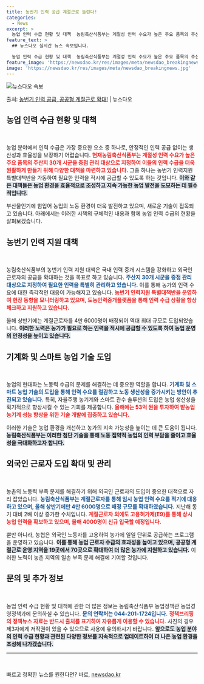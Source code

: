 ```yaml
---
title: 농번기 인력 공급 계절근로 늘린다!
categories:
  - News
excerpt: >
  농업 인력 수급 현황 및 대책  농림축산식품부는 계절성 인력 수요가 높은 주요 품목의 주산지인 30개 시군을…
feature_text: >
  ## 뉴스다오 실시간 뉴스 속보입니다.

  농업 인력 수급 현황 및 대책  농림축산식품부는 계절성 인력 수요가 높은 주요 품목의 주산지인 30개 시군을…
feature_image: 'https://newsdao.kr/res/images/meta/newsdao_breakingnews.jpg'
image: 'https://newsdao.kr/res/images/meta/newsdao_breakingnews.jpg'
---
```


![뉴스다오 속보](https://newsdao.kr/res/images/meta/newsdao_breakingnews.jpg)

<p>출처: <a href="https://newsdao.kr/4889" rel="dofollow">농번기 인력 공급, 공공형 계절근로 확대!</a> | 뉴스다오</p>

<h2 data-ke-size="size26">농업 인력 수급 현황 및 대책</h2>

<p data-ke-size="size16">&nbsp;</p>

농업 분야에서 인력 수급은 가장 중요한 요소 중 하나로, 안정적인 인력 공급 없이는 생산성과 효율성을 보장하기 어렵습니다. <b><span style="color: #ee2323;">현재농림축산식품부는 계절성 인력 수요가 높은 주요 품목의 주산지 30개 시군을 중점 관리 대상으로 지정하여 이들의 인력 수급을 더욱 원활하게 만들기 위해 다양한 대책을 마련하고 있습니다.</span></b> 그중 하나는 농번기 인력지원 특별대책반을 가동하여 필요한 인력을 적시에 공급할 수 있도록 하는 것입니다. <b><span style="background-color: #21538527;">이와 같은 대책들은 농업 환경을 효율적으로 조성하고 지속 가능한 농업 발전을 도모하는 데 필수적입니다.</span></b>

부산물인기에 힘입어 농업의 노동 환경이 더욱 발전하고 있으며, 새로운 기술이 접목되고 있습니다. 아래에서는 이러한 시책의 구체적인 내용과 함께 농업 인력 수급의 현황을 살펴보겠습니다. 

<h2 data-ke-size="size26">농번기 인력 지원 대책</h2>

<p data-ke-size="size16">&nbsp;</p>

농림축산식품부의 농번기 인력 지원 대책은 국내 인력 중개 시스템을 강화하고 외국인 근로자의 공급을 확대하는 것을 목표로 하고 있습니다. <b><span style="color: #1a5490;">주산지 30개 시군을 중점 관리 대상으로 지정하여 필요한 인력을 특별히 관리하고 있습니다.</span></b> 이를 통해 농가의 인력 수요에 대한 즉각적인 대응이 가능해지고 있습니다. <b><span style="color: #ee2323;">농번기 인력지원 특별대책반을 운영하여 현장 동향을 모니터링하고 있으며, 도농인력중개플랫폼을 통해 인력 수급 상황을 항상 체크하고 지원하고 있습니다.</span></b>

올해 상반기에는 계절근로자를 4만 6000명이 배정되어 역대 최대 규모로 도입되었습니다. <b><span style="background-color: #21538527;">이러한 노력은 농가가 필요로 하는 인력을 적시에 공급할 수 있도록 하여 농업 운영의 안정성을 높이고 있습니다.</span></b>

<h2 data-ke-size="size26">기계화 및 스마트 농업 기술 도입</h2>

<p data-ke-size="size16">&nbsp;</p>

농업의 현대화는 노동력 수급의 문제를 해결하는 데 중요한 역할을 합니다. <b><span style="color: #1a5490;">기계화 및 스마트 농업 기술의 도입을 통해 인력 수요를 절감하고 노동 생산성을 증가시키는 방안이 추진되고 있습니다.</span></b> 특히, 자율주행 농기계와 스마트 관수 솔루션의 도입은 농업 생산성을 획기적으로 향상시킬 수 있는 기회를 제공합니다. <b><span style="color: #ee2323;">올해에는 53억 원을 투자하여 밭농업 농기계 성능 향상을 위한 기술 개발에 집중하고 있습니다.</span></b>

이러한 기술은 농업 환경을 개선하고 농가의 지속 가능성을 높이는 데 큰 도움이 됩니다. <b><span style="background-color: #21538527;">농림축산식품부는 이러한 첨단 기술을 통해 노동 집약적 농업의 인력 부담을 줄이고 효율성을 극대화하고자 합니다.</span></b>

<h2 data-ke-size="size26">외국인 근로자 도입 확대 및 관리</h2>

<p data-ke-size="size16">&nbsp;</p>

농촌의 노동력 부족 문제를 해결하기 위해 외국인 근로자의 도입이 중요한 대책으로 자리 잡았습니다. <b><span style="color: #1a5490;">농림축산식품부는 계절근로자를 통해 임시 농업 인력 수요를 적기에 대응하고 있으며, 올해 상반기에만 4만 6000명으로 배정 규모를 확대하였습니다.</span></b> 지난해 동기 대비 2배 이상 증가한 수치입니다. <b><span style="color: #ee2323;">계절근로자 외에도 고용허가제(E9)를 통해 상시 농업 인력을 확보하고 있으며, 올해 4000명이 신규 입국할 예정입니다.</span></b>

뿐만 아니라, 농협은 외국인 노동자를 고용하여 농가에 일일 단위로 공급하는 프로그램을 운영하고 있습니다. <b><span style="background-color: #21538527;">이를 통해 농업 근로자 수급의 효과성을 높이고 있으며, 공공형 계절근로 운영 지역을 19곳에서 70곳으로 확대하여 더 많은 농가에 지원하고 있습니다.</span></b> 이러한 노력이 농촌 지역의 일손 부족 문제 해결에 기여할 것입니다.

<h2 data-ke-size="size26">문의 및 추가 정보</h2>

<p data-ke-size="size16">&nbsp;</p>

농업 인력 수급 현황 및 대책에 관한 더 많은 정보는 농림축산식품부 농업정책관 농업경영정책과에 문의하실 수 있습니다. <b><span style="color: #1a5490;">문의 연락처는 044-201-1724입니다.</span></b> <b><span style="color: #ee2323;">정책브리핑의 정책뉴스 자료는 반드시 출처를 표기하여 자유롭게 이용할 수 있습니다.</span></b> 사진의 경우 제3자에게 저작권이 있을 수 있으므로 사용에 유의하시기 바랍니다. <b><span style="background-color: #21538527;">앞으로도 농업 분야의 인력 수급 현황과 관련된 다양한 정보를 지속적으로 업데이트하여 더 나은 농업 환경을 조성해 나가겠습니다.</span></b>

<hr>

<p data-ke-size="size16">&nbsp;</p> 

빠르고 정확한 뉴스를 원한다면? 바로, <a href="https://newsdao.kr" rel="dofollow">newsdao.kr</a>


